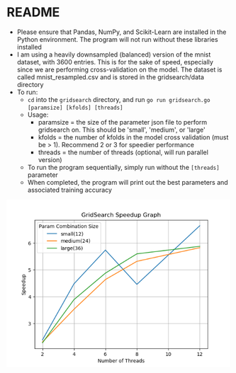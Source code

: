 # README
* Please ensure that Pandas, NumPy, and Scikit-Learn are installed in the Python environment. The program will not run without these libraries installed
* I am using a heavily downsampled (balanced) version of the mnist dataset, with 3600 entries. This is for the sake of speed, especially since we are performing cross-validation on the model. The dataset is called mnist_resampled.csv and is stored in the gridsearch/data directory
* To run:
  * `cd` into the `gridsearch` directory, and run `go run gridsearch.go [paramsize] [kfolds] [threads]`
  * Usage:
    * paramsize = the size of the parameter json file to perform gridsearch on. This should be 'small', 'medium', or 'large'
    * kfolds = the number of kfolds in the model cross validation (must be > 1). Recommend 2 or 3 for speedier performance
    * threads = the number of threads (optional, will run parallel version)
  * To run the program sequentially, simply run without the `[threads]` parameter
  * When completed, the program will print out the best parameters and associated training accuracy

<img src="benchmark/graphs/parallel-speedup.png" width="600"/>
